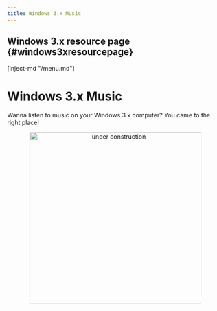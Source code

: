 ```yaml
---
title: Windows 3.x Music
---
```


## Windows 3.x resource page {#windows3xresourcepage}

[inject-md "/menu.md"]

# Windows 3.x Music

Wanna listen to music on your Windows 3.x computer? You came to the right place!

<center>
  <img src="/contents/public/construction.gif" alt="under construction" width="400" />
</center>

